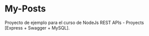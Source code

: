# My-Posts
Proyecto de ejemplo para el curso de NodeJs REST APIs - Proyects [Express + Swagger + MySQL].
